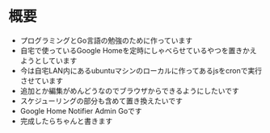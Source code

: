 # 概要
* プログラミングとGo言語の勉強のために作っています
* 自宅で使っているGoogle Homeを定時にしゃべらせているやつを置きかえようとしています
* 今は自宅LAN内にあるubuntuマシンのローカルに作ってあるjsをcronで実行させています
* 追加とか編集がめんどうなのでブラウザからできるようにしたいです
* スケジューリングの部分も含めて置き換えたいです
* Google Home Notifier Admin Goです
* 完成したらちゃんと書きます
